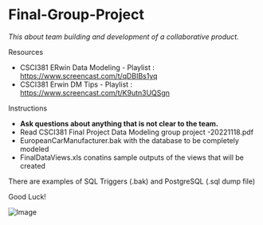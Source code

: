 # Final-Group-Project
*This about team building and development of a collaborative product.*

Resources
- CSCI381 ERwin Data Modeling - Playlist : https://www.screencast.com/t/qDBIBs1yq
- CSCI381 Erwin DM Tips - Playlist : https://www.screencast.com/t/K9utn3UQSgn

Instructions
- **Ask questions about anything that is not clear to the team.**
- Read CSCI381 Final Project Data Modeling group project -20221118.pdf
- EuropeanCarManufacturer.bak with the database to be completely modeled 
- FinalDataViews.xls conatins sample outputs of the views that will be created

There are examples of SQL Triggers (.bak) and PostgreSQL (.sql dump file)

Good Luck!


![Image](https://user-images.githubusercontent.com/77137171/204112571-11cbd058-c92f-44bc-bb02-79595d42eaf6.png)
